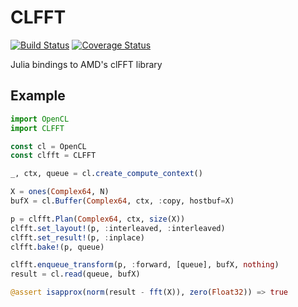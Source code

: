 # CLFFT

[![Build Status](https://travis-ci.org/JuliaGPU/CLFFT.jl.png)](https://travis-ci.org/JuliaGPU/CLFFT.jl)
[![Coverage Status](https://img.shields.io/coveralls/JuliaGPU/CLFFT.jl.svg)](https://coveralls.io/r/JuliaGPU/CLFFT.jl)

Julia bindings to AMD's clFFT library

## Example

```julia
import OpenCL
import CLFFT

const cl = OpenCL
const clfft = CLFFT

_, ctx, queue = cl.create_compute_context()

X = ones(Complex64, N)
bufX = cl.Buffer(Complex64, ctx, :copy, hostbuf=X)

p = clfft.Plan(Complex64, ctx, size(X))
clfft.set_layout!(p, :interleaved, :interleaved)
clfft.set_result!(p, :inplace)
clfft.bake!(p, queue)

clfft.enqueue_transform(p, :forward, [queue], bufX, nothing)  
result = cl.read(queue, bufX)

@assert isapprox(norm(result - fft(X)), zero(Float32)) => true
```
